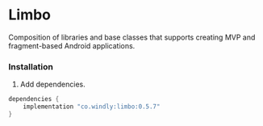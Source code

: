 # Limbo

Composition of libraries and base classes that supports creating MVP and fragment-based Android
applications.

### Installation

1. Add dependencies.

```groovy
dependencies {
    implementation "co.windly:limbo:0.5.7"
}
```
